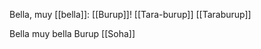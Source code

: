 Bella, muy [[bella]]: [[Burup]]!
  [[Tara-burup]]
  [[Taraburup]]

Bella muy bella Burup
  [[Soha]]
